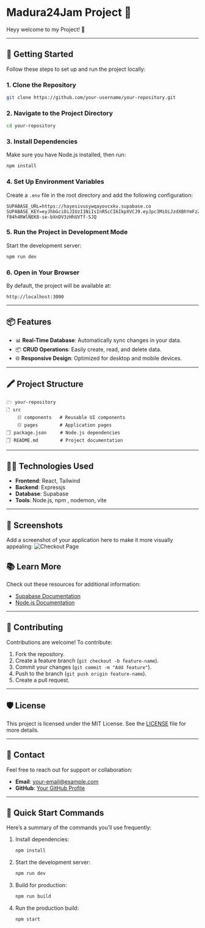 # Madura24Jam Project 🌟

Heyy welcome to my Project! 🚀

---

## 🚀 Getting Started
Follow these steps to set up and run the project locally:

### 1. Clone the Repository
```bash
git clone https://github.com/your-username/your-repository.git
```

### 2. Navigate to the Project Directory
```bash
cd your-repository
```

### 3. Install Dependencies
Make sure you have Node.js installed, then run:
```bash
npm install
```

### 4. Set Up Environment Variables
Create a `.env` file in the root directory and add the following configuration:
```env
SUPABASE_URL=https://hayesivusywqayovcxkv.supabase.co
SUPABASE_KEY=eyJhbGciOiJIUzI1NiIsInR5cCI6IkpXVCJ9.eyJpc3MiOiJzdXBhYmFzZSIsInJlZiI6ImhheWVzaXZ1c3l3cWF5b3ZjeGt2Iiwicm9sZSI6ImFub24iLCJpYXQiOjE3MzM3NDUzMDIsImV4cCI6MjA0OTMyMTMwMn0.9YpA9ry2P-f84h4RWlNEK8-se-bXnDV3zHhUVTf-SJQ
```

### 5. Run the Project in Development Mode
Start the development server:
```bash
npm run dev
```

### 6. Open in Your Browser
By default, the project will be available at:
```
http://localhost:3000
```

---

## 📦 Features
- 📊 **Real-Time Database**: Automatically sync changes in your data.
- 📦 **CRUD Operations**: Easily create, read, and delete data.
- 🌐 **Responsive Design**: Optimized for desktop and mobile devices.

---

## 🖍️ Project Structure
```
🗁 your-repository
🗋 src
    🗊 components   # Reusable UI components
    🗊 pages        # Application pages
🗍 package.json     # Node.js dependencies
🗍 README.md        # Project documentation
```

---

## 👩‍💻 Technologies Used
- **Frontend**: React, Tailwind
- **Backend**: Expressjs
- **Database**: Supabase
- **Tools**: Node.js, npm , nodemon, vite

---

## 📸 Screenshots
Add a screenshot of your application here to make it more visually appealing:
![Checkout Page](https://github.com/wahyupratamaaa/kemnaker17/raw/main/public/demo/Checkout.png)





## 📚 Learn More
Check out these resources for additional information:
- [Supabase Documentation](https://supabase.com/docs)
- [Node.js Documentation](https://nodejs.org/en/docs/)

---

## 🤝 Contributing
Contributions are welcome! To contribute:
1. Fork the repository.
2. Create a feature branch (`git checkout -b feature-name`).
3. Commit your changes (`git commit -m "Add feature"`).
4. Push to the branch (`git push origin feature-name`).
5. Create a pull request.

---

## 🛡️ License
This project is licensed under the MIT License. See the [LICENSE](LICENSE) file for more details.

---

## 📧 Contact
Feel free to reach out for support or collaboration:
- **Email**: your-email@example.com
- **GitHub**: [Your GitHub Profile](https://github.com/your-username)

---

## 🚀 Quick Start Commands
Here’s a summary of the commands you’ll use frequently:
1. Install dependencies:
   ```bash
   npm install
   ```
2. Start the development server:
   ```bash
   npm run dev
   ```
3. Build for production:
   ```bash
   npm run build
   ```
4. Run the production build:
   ```bash
   npm start
   ```

